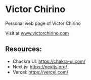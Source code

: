 # Victor Chirino

Personal web page of Victor Chirino

Visit at www.victorchirino.com

## Resources:

- Chackra UI: https://chakra-ui.com/
- Next.js: https://nextjs.org/
- Vercel: https://vercel.com/
